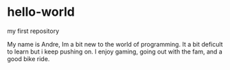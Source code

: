 # hello-world
my first repository

My name is Andre, Im a bit new to the world of programming. It a bit deficult to learn but i keep pushing on.
I enjoy gaming, going out with the fam, and a good bike ride.
